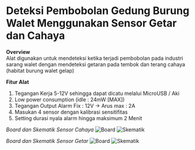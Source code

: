 # Deteksi Pembobolan Gedung Burung Walet Menggunakan Sensor Getar dan Cahaya

**Overview**<br />
Alat digunakan untuk mendeteksi ketika terjadi pembobolan pada industri sarang walet dengan mendeteksi getaran pada tembok dan terang cahaya (habitat burung walet gelap)

**Fitur Alat**
1. Tegangan Kerja 5-12V sehingga dapat dicatu melalui MicroUSB / Aki
2. Low power consumption (idle : 24mW [MAX])
3. Tegangan Output Alarm Fix : 12V -> Arus max :  2A
4. Masukan 4 sensor dengan kalibrasi sensitifitas
5. Setting durasi nyala alarm hingga maksimum 2 Menit

*Board dan Skematik Sensor Cahaya*
![Board](https://github.com/mrproffirman/Portofolio/tree/main/SensorKeamanan/img/Cahaya_brd.jpg)
![Skematik](https://github.com/mrproffirman/Portofolio/tree/main/SensorKeamanan/img/Cahaya_sch.jpg)


*Board dan Skematik Sensor Getar*
![Board](https://github.com/mrproffirman/Portofolio/tree/main/SensorKeamanan/img/Cahaya_brd.jpg)
![Skematik](https://github.com/mrproffirman/Portofolio/tree/main/SensorKeamanan/img/Cahaya_sch.jpg)
